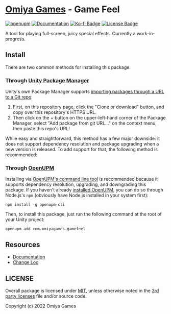 # [Omiya Games](https://www.omiyagames.com/) - Game Feel

[![openupm](https://img.shields.io/npm/v/com.omiyagames.gamefeel?label=openupm&registry_uri=https://package.openupm.com)](https://openupm.com/packages/com.omiyagames.gamefeel/) [![Documentation](https://github.com/OmiyaGames/omiya-games-game-feel/workflows/Host%20DocFX%20Documentation/badge.svg)](https://omiyagames.github.io/omiya-games-game-feel/) [![Ko-fi Badge](https://img.shields.io/badge/donate-ko--fi-29abe0.svg?logo=ko-fi)](https://ko-fi.com/I3I51KS8F) [![License Badge](https://img.shields.io/github/license/OmiyaGames/omiya-games-game-feel)](/LICENSE.md) 

A tool for playing full-screen, juicy special effects.  Currently a work-in-progress.

## Install

There are two common methods for installing this package.

### Through [Unity Package Manager](https://docs.unity3d.com/Manual/upm-ui-giturl.html)

Unity's own Package Manager supports [importing packages through a URL to a Git repo](https://docs.unity3d.com/Manual/upm-ui-giturl.html):

1. First, on this repository page, click the "Clone or download" button, and copy over this repository's HTTPS URL.  
2. Then click on the + button on the upper-left-hand corner of the Package Manager, select "Add package from git URL..." on the context menu, then paste this repo's URL!

While easy and straightforward, this method has a few major downside: it does not support dependency resolution and package upgrading when a new version is released.  To add support for that, the following method is recommended:

### Through [OpenUPM](https://openupm.com/)

Installing via [OpenUPM's command line tool](https://openupm.com/) is recommended because it supports dependency resolution, upgrading, and downgrading this package.  If you haven't already [installed OpenUPM](https://openupm.com/docs/getting-started.html#installing-openupm-cli), you can do so through Node.js's `npm` (obviously have Node.js installed in your system first):
```
npm install -g openupm-cli
```
Then, to install this package, just run the following command at the root of your Unity project:
```
openupm add com.omiyagames.gamefeel
```

## Resources

- [Documentation](https://omiyagames.github.io/omiya-games-game-feel/)
- [Change Log](https://omiyagames.github.io/omiya-games-game-feel/manual/changelog.html)

## LICENSE

Overall package is licensed under [MIT](https://github.com/OmiyaGames/omiya-games-game-feel/blob/main/LICENSE.md), unless otherwise noted in the [3rd party licenses](https://github.com/OmiyaGames/omiya-games-game-feel/blob/main/THIRD%20PARTY%20NOTICES.md) file and/or source code.

Copyright (c) 2022 Omiya Games
